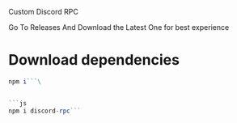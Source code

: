 Custom Discord RPC 

Go To Releases And Download the Latest One for best experience

# Download dependencies

```js
npm i```\


```js
npm i discord-rpc```
